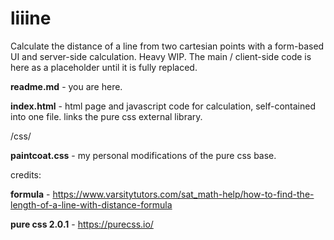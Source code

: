 # liiine
Calculate the distance of a line from two cartesian points with a form-based UI and server-side calculation. Heavy WIP. The main / client-side code is here as a placeholder until it is fully replaced.

<b>readme.md</b> - you are here.

<b>index.html</b> - html page and javascript code for calculation, self-contained into one file. links the pure css external library.


/css/

<b>paintcoat.css</b> - my personal modifications of the pure css base.


credits:


<b>formula</b> - https://www.varsitytutors.com/sat_math-help/how-to-find-the-length-of-a-line-with-distance-formula


<b>pure css 2.0.1</b> - https://purecss.io/

